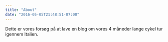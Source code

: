 ```yaml
---
title: "About"
date: "2016-05-05T21:48:51-07:00"
---
```


Dette er vores forsøg på at lave en blog om vores 4 måneder lange cykel tur igennem Italien.
